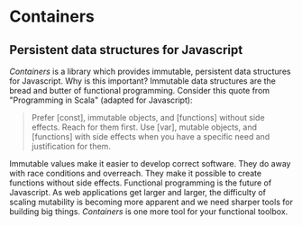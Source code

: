Containers
===============

Persistent data structures for Javascript
-----------------------------------------

_Containers_ is a library which provides immutable, persistent data structures for Javascript. Why is this important? Immutable data structures are the bread and butter of functional programming. Consider this quote from "Programming in Scala" (adapted for Javascript):

> Prefer [const], immutable objects, and [functions] without side effects. Reach for them first. Use [var], mutable objects, and [functions] with side effects when you have a specific need and justification for them.

Immutable values make it easier to develop correct software. They do away with race conditions and overreach. They make it possible to create functions without side effects. Functional programming is the future of Javascript. As web applications get larger and larger, the difficulty of scaling mutability is becoming more apparent and we need sharper tools for building big things. _Containers_ is one more tool for your functional toolbox.